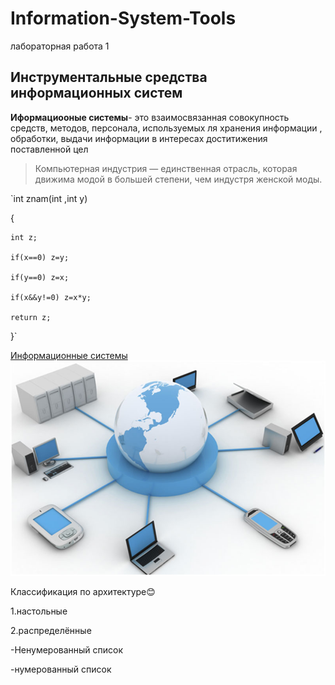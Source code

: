 # Information-System-Tools
лабораторная работа 1
## Инструментальные средства информационных систем
**Иформациооные системы**- это взаимосвязанная совокупность средств, методов, персонала, используемых  ля хранения информации , обработки, выдачи  информации  в  интересах  доститижения поставленной цел
> Компьютерная индустрия — единственная отрасль, которая движима модой в большей степени, чем индустря женской моды. 

`int znam(int ,int y)

{

    int z;
    
    if(x==0) z=y;
    
    if(y==0) z=x;
    
    if(x&&y!=0) z=x*y;
    
    return z;
    
}`

[Информационные системы](https://samara.mgpu.ru/~dzhadzha/dis/15/120.html)
![Информамациооные системы](ris1.jpg)

Классификация по архитектуре😊

1.настольные 

2.распределённые

-Ненумерованный список 

-нумерованный список



